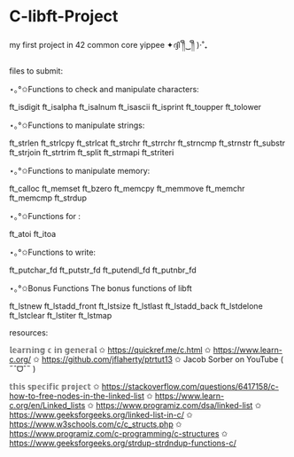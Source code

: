 # C-libft-Project
my first project in 42 common core yippee ✦ദ്ദി ༎ຶ‿༎ຶ )⋅˚₊

files to submit:

⋆｡°✩Functions to check and manipulate characters:

ft_isdigit
ft_isalpha
ft_isalnum
ft_isascii
ft_isprint
ft_toupper
ft_tolower

⋆｡°✩Functions to manipulate strings:

ft_strlen
ft_strlcpy
ft_strlcat
ft_strchr
ft_strrchr
ft_strncmp
ft_strnstr
ft_substr
ft_strjoin
ft_strtrim
ft_split
ft_strmapi
ft_striteri

⋆｡°✩Functions to manipulate memory:

ft_calloc
ft_memset
ft_bzero
ft_memcpy
ft_memmove
ft_memchr
ft_memcmp
ft_strdup

⋆｡°✩Functions for :

ft_atoi
ft_itoa

⋆｡°✩Functions to write:

ft_putchar_fd
ft_putstr_fd
ft_putendl_fd
ft_putnbr_fd

⋆｡°✩Bonus Functions
The bonus functions of libft

ft_lstnew
ft_lstadd_front
ft_lstsize
ft_lstlast
ft_lstadd_back
ft_lstdelone
ft_lstclear
ft_lstiter
ft_lstmap

resources:

𝕝𝕖𝕒𝕣𝕟𝕚𝕟𝕘 𝕔 𝕚𝕟 𝕘𝕖𝕟𝕖𝕣𝕒𝕝
✩ https://quickref.me/c.html
✩ https://www.learn-c.org/
✩ https://github.com/jflaherty/ptrtut13
✩ Jacob Sorber on YouTube ( ˶ˆᗜˆ˵ )

𝕥𝕙𝕚𝕤 𝕤𝕡𝕖𝕔𝕚𝕗𝕚𝕔 𝕡𝕣𝕠𝕛𝕖𝕔𝕥
✩ https://stackoverflow.com/questions/6417158/c-how-to-free-nodes-in-the-linked-list
✩ https://www.learn-c.org/en/Linked_lists
✩ https://www.programiz.com/dsa/linked-list
✩ https://www.geeksforgeeks.org/linked-list-in-c/
✩ https://www.w3schools.com/c/c_structs.php
✩ https://www.programiz.com/c-programming/c-structures
✩ https://www.geeksforgeeks.org/strdup-strdndup-functions-c/
